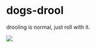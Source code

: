 # dogs-drool

drooling is normal, just roll with it.

![](https://static.postize.com/images/CaOJlVmKTYWU_1447.jpg)
